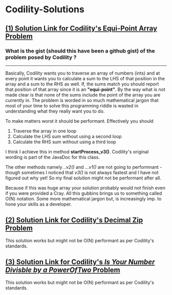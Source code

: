 # Codility-Solutions

## [(1) Solution Link for Codility's Equi-Point Array Problem](https://github.com/FreeFries/Codility-Solutions/blob/master/src/test/java/codility/demo/EquiPointsInArray.java "Clicking this link takes you to the source-code")

### What is the gist (should this have been a github gist) of the problem posed by Codility ?
--------------------------------------------------------------------------------------------

Basically, Codility wants you to traverse an array of numbers (ints) and at every point it wants you to calculate a sum to the LHS of that position in the array and a sum to the RHS as well. If, the sums match you should report that position of that array since it is an **"equi-point"**. By the way what is not made clear is that none of the sums include the point of the array you are currently in. The problem is worded in so much mathematical jargon that most of your time to solve this programming riddle is wasted in understanding what they really want you to do.

To make matters worst it should be performant. Effectively you should

1. Traverse the array in one loop
2. Calculate the LHS sum without using a second loop
3. Calculate the RHS sum without using a third loop

I think I achieve this in method **startProcess_v3()**.  Codility's original wording is part of the JavaDoc for this class.

The other methods namely _..v2()_ and _...v1()_ are not going to performnant - though sometimes I noticed that _v3()_ is not always fastest and I have not figured out why yet! So my final solution might not be performant after all.

Because if this was huge array your solution probably would not finish even if you were provided a Cray. All this gubbins brings us to something called O(N) notation. Some more mathematical jargon but, is increasingly imp. to hone your skills as a developer.

## [(2) Solution Link for Codility's Decimal Zip Problem](https://github.com/FreeFries/Codility-Solutions/blob/master/src/test/java/codility/demo/DecimalZip/Solution.java "Clicking this link takes you to the source-code")

This solution works but might not be O(N) performant as per Codility's standards.

## [(3) Solution Link for Codility's _Is Your Number Divisble by a PowerOfTwo_ Problem](https://github.com/FreeFries/Codility-Solutions/blob/master/src/test/java/codility/demo/DecimalZip/Solution.java "Clicking this link takes you to the source-code")

This solution works but might not be O(N) performant as per Codility's standards.
